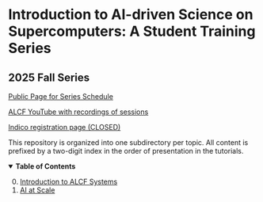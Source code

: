 # Introduction to AI-driven Science on Supercomputers: A Student Training Series

## 2025 Fall Series

[Public Page for Series Schedule](https://www.alcf.anl.gov/alcf-ai-science-training-series)

[ALCF YouTube with recordings of sessions](https://www.youtube.com/@argonneleadershipcomputing8396)

[Indico registration page (CLOSED)](https://events.cels.anl.gov/event/436)

This repository is organized into one subdirectory per topic.  All content is prefixed by a two-digit index in the order of presentation in the tutorials.

<details open>
  <summary>  <b>Table of Contents</b> </summary>
  <ol start="0.">
    <li> <a href="./00-Intro-to-ALCF/">Introduction to ALCF Systems </a> </li>
    <li> <a href="./01-AI-at-Scale/README.md">AI at Scale</a></li>
</details>

